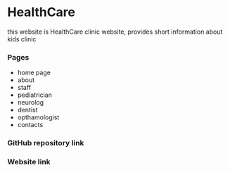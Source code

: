 # HealthCare

this website is HealthCare clinic website, provides short information about kids clinic

### Pages
- home page
- about
- staff
- pediatrician
- neurolog
- dentist
- opthamologist
- contacts

### GitHub repository link


### Website link
